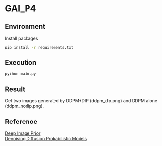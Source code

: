 # GAI_P4
## Environment
Install packages
```bash
pip install -r requirements.txt
```
## Execution
```bash
python main.py
```
## Result
Get two images generated by DDPM+DIP (ddpm_dip.png) and DDPM alone (ddpm_nodip.png).
## Reference
[Deep Image Prior](https://github.com/DmitryUlyanov/deep-image-prior)  
[Denoising Diffusion Probabilistic Models](https://github.com/bot66/MNISTDiffusion/tree/main)

